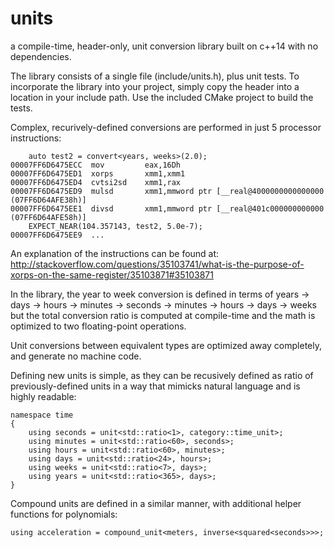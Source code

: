 # units
a compile-time, header-only, unit conversion library built on c++14 with no dependencies.

The library consists of a single file (include/units.h), plus unit tests. To incorporate the library into your project, simply copy the header into a location in your include path. Use the included CMake project to build the tests.

Complex, recurively-defined conversions are performed in just 5 processor instructions:

		auto test2 = convert<years, weeks>(2.0);
	00007FF6D6475ECC  mov         eax,16Dh  
	00007FF6D6475ED1  xorps       xmm1,xmm1  
	00007FF6D6475ED4  cvtsi2sd    xmm1,rax  
	00007FF6D6475ED9  mulsd       xmm1,mmword ptr [__real@4000000000000000 (07FF6D64AFE38h)]  
	00007FF6D6475EE1  divsd       xmm1,mmword ptr [__real@401c000000000000 (07FF6D64AFE58h)] 
		EXPECT_NEAR(104.357143, test2, 5.0e-7);
	00007FF6D6475EE9  ...

An explanation of the instructions can be found at: http://stackoverflow.com/questions/35103741/what-is-the-purpose-of-xorps-on-the-same-register/35103871#35103871

In the library, the year to week conversion is defined in terms of
years -> days -> hours -> minutes -> seconds -> minutes -> hours -> days -> weeks
but the total conversion ratio is computed at compile-time and the math is optimized to two floating-point operations.

Unit conversions between equivalent types are optimized away completely, and generate no machine code.

Defining new units is simple, as they can be recusively defined as ratio of previously-defined units in a way that mimicks natural language and is highly readable:

	namespace time
	{
		using seconds = unit<std::ratio<1>, category::time_unit>;
		using minutes = unit<std::ratio<60>, seconds>;
		using hours = unit<std::ratio<60>, minutes>;
		using days = unit<std::ratio<24>, hours>;
		using weeks = unit<std::ratio<7>, days>;
		using years = unit<std::ratio<365>, days>;
	}

Compound units are defined in a similar manner, with additional helper functions for polynomials:

	using acceleration = compound_unit<meters, inverse<squared<seconds>>>;